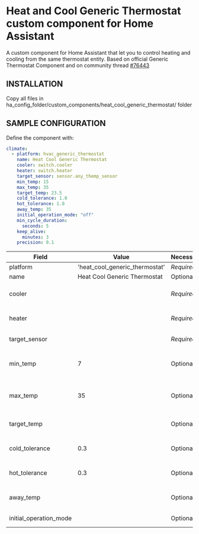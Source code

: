 # Heat and Cool Generic Thermostat custom component for Home Assistant

A custom component for Home Assistant that let you to control heating and cooling from the same thermostat entity. Based on official Generic Thermostat Component and on community thread <a href="https://community.home-assistant.io/t/heat-cool-generic-thermostat/76443">#76443</a>

## INSTALLATION

Copy all files in ha_config_folder/custom_components/heat_cool_generic_thermostat/ folder

## SAMPLE CONFIGURATION

Define the component with:
```yaml
climate:
  - platform: hvac_generic_thermostat
    name: Heat Cool Generic Thermostat
    cooler: switch.cooler
    heater: switch.heater
    target_sensor: sensor.any_themp_sensor
    min_temp: 15
    max_temp: 35
    target_temp: 23.5
    cold_tolerance: 1.0
    hot_tolerance: 1.0
    away_temp: 35
    initial_operation_mode: "off"
    min_cycle_duration:
      seconds: 5
    keep_alive:
      minutes: 3
    precision: 0.1
 ```
Field | Value | Necessity | Comments
--- | --- | --- | ---
platform | 'heat_cool_generic_thermostat' | *Required* |
name | Heat Cool Generic Thermostat | Optional |
cooler |  | *Required* | Switch that will activate/deactivate the cooling system |
heater |  | *Required* | Switch that will activate/deactivate the heating system |
target_sensor |  | *Required* | Sensor of actual room temperature |
min_temp | 7 | Optional | Minimum thermostat temperature (default value: 7) |
max_temp | 35 | Optional | Maximum thermostat temperature (default value: 35) |
target_temp |  | Optional | Desired temperature for the room |
cold_tolerance | 0.3 | Optional | Tolerance for cooling mode (default value: 0.3) |
hot_tolerance | 0.3 | Optional | Tolerance for heating mode (default value: 0.3) |
away_temp |  | Optional | Desired temperature for away mode |
initial_operation_mode |  | Optional | Operating mode at startup |
